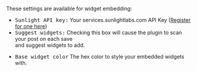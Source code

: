These settings are available for widget embedding:

* <kbd>Sunlight API key:</kbd> Your services.sunlightlabs.com API Key
  ([Register for one here](http://services.sunlightlabs.com/accounts/register/))
* <kbd>Suggest widgets:</kbd> Checking this box will cause the plugin to scan your post on each save  
  and suggest widgets to add.
<!-- * <kbd>Include suggested widgets by default:</kbd> If your post is tagged with a phrase that matches one of our widgets,  
  it will automatically be appended to the end of the content. **NOTE: This is not currently implemented;  
  its existence is predicated upon the assumption of a content-well flavored widget.** -->
* <kbd>Base widget color</kbd> The hex color to style your embedded widgets with.